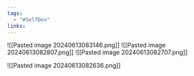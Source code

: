 ```yaml
---
tags:
  - "#SelfDev"
links:
---
```

![[Pasted image 20240613083146.png]]
![[Pasted image 20240613082807.png]]
![[Pasted image 20240613082707.png]]


![[Pasted image 20240613082636.png]]
